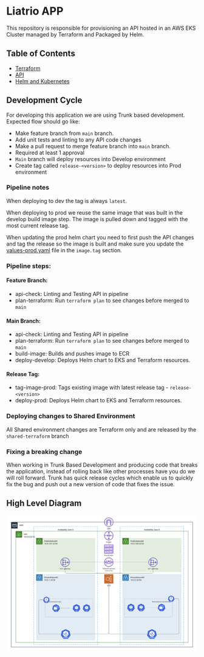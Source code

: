 # Liatrio APP

This repository is responsible for provisioning an API hosted in an AWS EKS Cluster managed by Terraform and Packaged by Helm.

## Table of Contents

- [Terraform](./terraform/README.md)
- [API](./api/README.md)
- [Helm and Kubernetes](./charts/README.md)

## Development Cycle

For developing this application we are using Trunk based development. Expected flow should go like:

- Make feature branch from `main` branch.
- Add unit tests and linting to any API code changes
- Make a pull request to merge feature branch into `main` branch.
- Required at least 1 approval
- `Main` branch will deploy resources into Develop environment
- Create tag called `release-<version>` to deploy resources into Prod environment

### Pipeline notes

When deploying to dev the tag is always `latest`.

When deploying to prod we reuse the same image that was built in the develop build image step. The image is pulled down and tagged with the most current release tag.

When updating the prod helm chart you need to first push the API changes and tag the release so the image is built and make sure you update the [values-prod.yaml](./charts/values-prod.yaml) file in the `image.tag` section.

### Pipeline steps:

#### Feature Branch:

- api-check: Linting and Testing API in pipeline
- plan-terraform: Run `terraform plan` to see changes before merged to `main`

#### Main Branch:

- api-check: Linting and Testing API in pipeline
- plan-terraform: Run `terraform plan` to see changes before merged to `main`
- build-image: Builds and pushes image to ECR
- deploy-develop: Deploys Helm chart to EKS and Terraform resources.

#### Release Tag:

- tag-image-prod: Tags existing image with latest release tag - `release-<version>`
- deploy-prod: Deploys Helm chart to EKS and Terraform resources.

### Deploying changes to Shared Environment

All Shared environment changes are Terraform only and are released by the `shared-terraform` branch

### Fixing a breaking change

When working in Trunk Based Development and producing code that breaks the application, instead of rolling back like other processes have you do we will roll forward. Trunk has quick release cycles which enable us to quickly fix the bug and push out a new version of code that fixes the issue.

## High Level Diagram

![Architecture Diagram](./assets//high-level-diagram.png)
